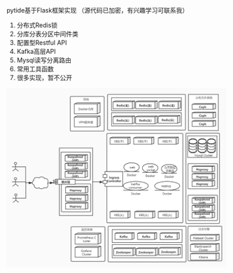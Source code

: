 pytide基于Flask框架实现 （源代码已加密，有兴趣学习可联系我）

1. 分布式Redis锁
2. 分库分表分区中间件类
3. 配置型Restful API
4. Kafka高层API
5. Mysql读写分离路由
6. 常用工具函数
7. 很多实现，暂不公开

![image](https://github.com/totide/pytide/blob/master/%E8%87%AA%E5%AE%9E%E6%96%BD%E6%9E%B6%E6%9E%84%E5%9B%BE.jpg)
